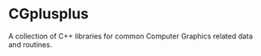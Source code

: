 CGplusplus
==========

A collection of C++ libraries for common Computer Graphics related data and routines.